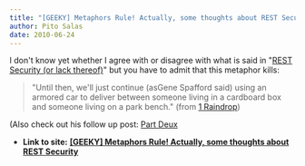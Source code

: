 ```yaml
---
title: "[GEEKY] Metaphors Rule! Actually, some thoughts about REST Security"
author: Pito Salas
date: 2010-06-24
---
```


I don't know yet whether I agree with or disagree with what is said in "[REST
Security (or lack
thereof)](<http://1raindrop.typepad.com/1_raindrop/2006/12/rest_security_o.html>)"
but you have to admit that this metaphor kills:

> "Until then, we'll just continue (asGene Spafford said) using an armored car
> to deliver between someone living in a cardboard box and someone living on a
> park bench." (from [1
> Raindrop](<http://1raindrop.typepad.com/1_raindrop/2006/12/rest_security_o.html>))

(Also check out his follow up post: [Part
Deux](<http://1raindrop.typepad.com/1_raindrop/2006/12/rest_security_o_1.html>)


* **Link to site:** **[[GEEKY] Metaphors Rule! Actually, some thoughts about REST Security](None)**
